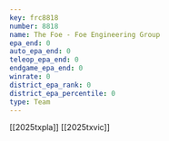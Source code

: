 ```yaml
---
key: frc8818
number: 8818
name: The Foe - Foe Engineering Group
epa_end: 0
auto_epa_end: 0
teleop_epa_end: 0
endgame_epa_end: 0
winrate: 0
district_epa_rank: 0
district_epa_percentile: 0
type: Team
---
```

[[2025txpla]]
[[2025txvic]]
